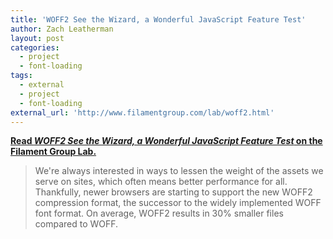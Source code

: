 ```yaml
---
title: 'WOFF2 See the Wizard, a Wonderful JavaScript Feature Test'
author: Zach Leatherman
layout: post
categories:
  - project
  - font-loading
tags:
  - external
  - project
  - font-loading
external_url: 'http://www.filamentgroup.com/lab/woff2.html'
---
```


[**Read *WOFF2 See the Wizard, a Wonderful JavaScript Feature Test* on the Filament Group Lab.**](http://www.filamentgroup.com/lab/woff2.html)

> We're always interested in ways to lessen the weight of the assets we serve on sites, which often means better performance for all. Thankfully, newer browsers are starting to support the new WOFF2 compression format, the successor to the widely implemented WOFF font format. On average, WOFF2 results in 30% smaller files compared to WOFF. 
